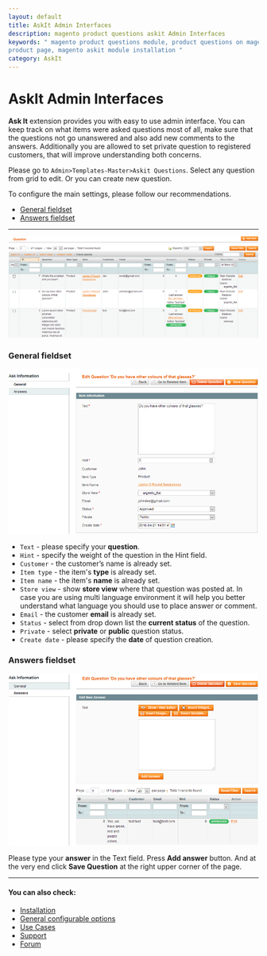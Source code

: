```yaml
---
layout: default
title: AskIt Admin Interfaces
description: magento product questions askit Admin Interfaces
keywords: " magento product questions module, product questions on magento
product page, magento askit module installation "
category: AskIt
---
```


# AskIt Admin Interfaces

**Ask It** extension provides you with easy to use admin interface. You can keep
track on what items were asked questions most of all, make sure that the questions
not go unanswered and also add new comments to the answers. Additionally you are
allowed to set private question to registered customers, that will improve
understanding both concerns.

Please go to `Admin>Templates-Master>Askit Questions`. Select any question
from grid to edit. Or you can create new question.

To configure the main settings, please follow our recommendations.

-   [General fieldset](#general-fieldset)
-   [Answers fieldset](#answers-fieldset)

___

![AskIt grid](/images/m1/extensions/askit/askit5.png)

### General fieldset

![General](/images/m1/extensions/askit/askit6.png)

-   `Text` - please specify your **question**.
-   `Hint` - specify the weight of the question in the Hint field.
-   `Customer` - the customer’s name is already set.
-   `Item type` - the item's **type** is already set.
-   `Item name` - the item's **name** is already set.
-   `Store view` - show **store view** where that question was posted at. In case you are
    using multi language environment it will help you better understand what
    language you should use to place answer or comment.
-   `Email` - the customer **email** is already set.
-   `Status` - select from drop down list the **current status** of the question.
-   `Private` - select **private** or **public** question status.
-   `Create date` - please specify the **date** of question creation.


### Answers fieldset

![Answer](/images/m1/extensions/askit/askit7.png)

Please type your **answer** in the Text field. Press **Add answer** button.
And at the very end click **Save Question** at the right upper corner of the page.

___

#### You can also check:

*   [Installation](../installation/)
*   [General configurable options](../general-configurable-options/)
*   [Use Cases](../use-cases/)
*   [Support](https://swissuplabs.com/contacts/)
*   [Forum](https://swissuplabs.com/magento-forum/)

